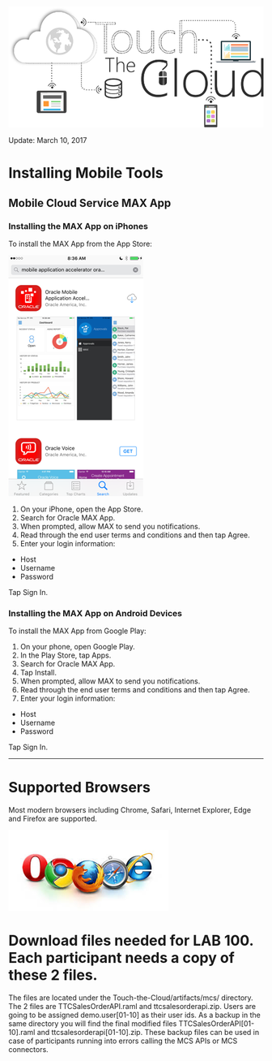![](images/300/HeaderImage.png)  

Update: March 10, 2017


# Installing Mobile Tools

## Mobile Cloud Service MAX App

### Installing the MAX App on iPhones

To install the MAX App from the App Store:

![](images/studentguide/max_app_store1.png)

1. On your iPhone, open the App Store.
2. Search for Oracle MAX App.
3. When prompted, allow MAX to send you notifications.
4. Read through the end user terms and conditions and then tap Agree.
5. Enter your login information:
  - Host
  - Username
  - Password

Tap Sign In.

### Installing the MAX App on Android Devices

To install the MAX App from Google Play:
1. On your phone, open Google Play.
2. In the Play Store, tap Apps.
3. Search for Oracle MAX App.
4. Tap Install.
5. When prompted, allow MAX to send you notifications.
6. Read through the end user terms and conditions and then tap Agree.
7. Enter your login information:

 - Host
 - Username
 - Password

Tap Sign In.

---



# Supported Browsers

Most modern browsers including Chrome, Safari, Internet Explorer, Edge and Firefox are supported.

![](images/browsers.jpeg)

# Download files needed for LAB 100. Each participant needs a copy of these 2 files.

The files are located under the Touch-the-Cloud/artifacts/mcs/ directory. The 2 files are TTCSalesOrderAPI.raml and ttcsalesorderapi.zip. Users are going to be assigned demo.user[01-10] as their user ids. As a backup in the same directory you will find the final modified files TTCSalesOrderAPI[01-10].raml and ttcsalesorderapi[01-10].zip. These backup files can be used in case of participants running into errors calling the MCS APIs or MCS connectors.


